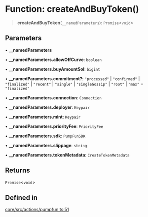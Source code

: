 # Function: createAndBuyToken()

> **createAndBuyToken**(`__namedParameters`): `Promise`\<`void`\>

## Parameters

• **\_\_namedParameters**

• **\_\_namedParameters.allowOffCurve**: `boolean`

• **\_\_namedParameters.buyAmountSol**: `bigint`

• **\_\_namedParameters.commitment?**: `"processed"` \| `"confirmed"` \| `"finalized"` \| `"recent"` \| `"single"` \| `"singleGossip"` \| `"root"` \| `"max"` = `"finalized"`

• **\_\_namedParameters.connection**: `Connection`

• **\_\_namedParameters.deployer**: `Keypair`

• **\_\_namedParameters.mint**: `Keypair`

• **\_\_namedParameters.priorityFee**: `PriorityFee`

• **\_\_namedParameters.sdk**: `PumpFunSDK`

• **\_\_namedParameters.slippage**: `string`

• **\_\_namedParameters.tokenMetadata**: `CreateTokenMetadata`

## Returns

`Promise`\<`void`\>

## Defined in

[core/src/actions/pumpfun.ts:51](https://github.com/ai16z/eliza/blob/c537cb3e848b54fcb914d8ef84924fa5fdeaec66/core/src/actions/pumpfun.ts#L51)
